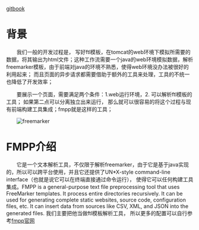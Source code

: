 [gitbook](http://nupthale.github.io/fmppdoc/)

# 背景

&emsp;&emsp;我们一般的开发过程是， 写好ftl模板，在tomcat的web环境下模拟所需要的数据，将其输出为html文件；这种工作流需要一个java的web环境模拟数据，解析freemarker模板，由于前端对java的环境不熟悉，使得web环境没办法被很好的利用起来； 而且页面的异步请求都需要借助于额外的工具来处理，工具的不统一也降低了开发效率；

&emsp;&emsp;要展示一个页面，需要满足两个条件：1.web运行环境，2. 可以解析ftl模板的工具； 如果第二点可以分离独立出来运行， 那么就可以很容易的将这个过程与现有前端构建工具集成；fmpp就是这样的工具；


&emsp;&emsp;![freemarker](http://haitao.nos.netease.com/083569bfd55a4d23b49835076724e7b4.png)

# FMPP介绍

&emsp;&emsp;它是一个文本解析工具，不仅限于解析freemarker，由于它是基于java实现的，所以可以跨平台使用，并且它还提供了UN*X-style command-line interface（也就是说它可以在终端直接通过命令运行）， 使得它可以任何构建工具集成。FMPP is a general-purpose text file preprocessing tool that uses FreeMarker templates. It process entire directories recursively. It can be used for generating complete static websites, source code, configuration files, etc. It can insert data from sources like CSV, XML, and JSON into the generated files. 我们主要把他当做ftl模板解析工具， 所以更多的配置可以自行参考[fmpp官网](http://fmpp.sourceforge.net/)